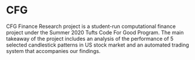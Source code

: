 # CFG
CFG Finance Research project is a student-run computational finance project under the Summer 2020 Tufts Code For Good Program. The main takeaway of the project includes an analysis of the performance of 5 selected candlestick patterns in US stock market and an automated trading system that accompanies our findings.
